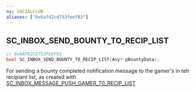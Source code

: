 ```yaml
---
ns: SOCIALCLUB
aliases: ["0x6afd2cd753feef83"]
---
```

## SC_INBOX_SEND_BOUNTY_TO_RECIP_LIST

```c
// 0x6AFD2CD753FEEF83
bool SC_INBOX_SEND_BOUNTY_TO_RECIP_LIST(Any* pBountyData);
```

For sending a bounty completed notification message to the gamer's in teh recipiant list, as created with [SC_INBOX_MESSAGE_PUSH_GAMER_T0_RECIP_LIST](#_0xDA024BDBD600F44A)

